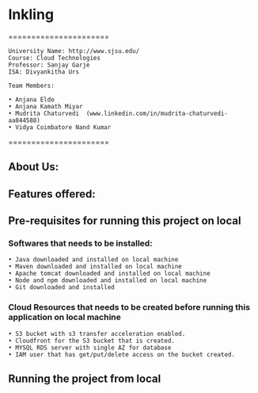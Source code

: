 # Inkling

======================

    University Name: http://www.sjsu.edu/
    Course: Cloud Technologies
    Professor: Sanjay Garje
    ISA: Divyankitha Urs
    
    Team Members:
    
    • Anjana Eldo
    • Anjana Kamath Miyar
    • Mudrita Chaturvedi  (www.linkedin.com/in/mudrita-chaturvedi-aa844588)
    • Vidya Coimbatore Nand Kumar
    
======================

## About Us:

## Features offered:

## Pre-requisites for running this project on local

###  Softwares that needs to be installed:
    • Java downloaded and installed on local machine
    • Maven downloaded and installed on local machine
    • Apache tomcat downloaded and installed on local machine
    • Node and npm downloaded and installed on local machine
    • Git downloaded and installed

### Cloud Resources that needs to be created before running this application on local machine
    • S3 bucket with s3 transfer acceleration enabled.
    • Cloudfront for the S3 bucket that is created.
    • MYSQL RDS server with single AZ for database
    • IAM user that has get/put/delete access on the bucket created.

## Running the project from local
